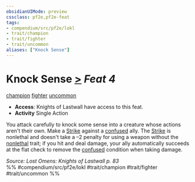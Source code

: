 ```yaml
---
obsidianUIMode: preview
cssclass: pf2e,pf2e-feat
tags:
- compendium/src/pf2e/lokl
- trait/champion
- trait/fighter
- trait/uncommon
aliases: ["Knock Sense"]
---
```

# Knock Sense  [>](rules/core-rulebook/chapter-9-playing-the-game.md#Actions "Single Action") *Feat 4*  
[champion](rules/traits/champion.md)  [fighter](rules/traits/fighter.md)  [uncommon](rules/traits/uncommon.md)  

- **Access**: Knights of Lastwall have access to this feat.
- **Activity** Single Action

You attack carefully to knock some sense into a creature whose actions aren't their own. Make a [Strike](rules/actions/strike.md) against a [confused](rules/conditions.md#Confused) ally. The [Strike](rules/actions/strike.md) is nonlethal and doesn't take a –2 penalty for using a weapon without the [nonlethal](rules/traits/nonlethal.md) trait; if you hit and deal damage, your ally automatically succeeds at the flat check to remove the [confused](rules/conditions.md#Confused) condition when taking damage.

*Source: Lost Omens: Knights of Lastwall p. 83*  
%% #compendium/src/pf2e/lokl #trait/champion #trait/fighter #trait/uncommon %%